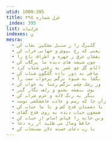 ```yaml
---
utid: 1000-395
title: غزل شماره ۳۹۵
_index: 395
list: غزلیات
indexes: ن
mesra:
  - گلبرگ را ز سنبل مشکین نقاب کن
  - یعنی که رخ بپوش و جهانی خراب کن
  - بفشان عرق ز چهره و اطراف باغ را
  - چون شیشه های دیده ما پرگلاب کن
  - ایّام گل چو عمر به رفتن شتاب کرد
  - ساقی به دور باده گلگون شتاب کن
  - بگشا به شیوه نرگس پرخواب مست را
  - وز رشک چشم نرگس رعنا به خواب کن
  - بوی بنفشه بشنو و زلف نگار گیر
  - بنگر به رنگ لاله و عزم شراب کن
  - زآن جا که رسم و عادت عاشقکشی توست
  - با دشمنان قدح کش و با ما عتاب کن
  - همچون حباب دیده به روی قدح گشای
  - وین خانه را قیاس اساس از حباب کن
  - حافظ وصال می طلبد از ره دعا
  - یا رب دعای خسته دلان مستجاب کن
---
```

